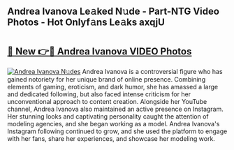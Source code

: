 ## Andrea Ivanova Le𝚊ked N𝚞de - Part-NTG Video Photos - Hot Onlyf𝚊ns Le𝚊ks axqjU

# <h2><a href="http://ab18831.deff.icu/?id=Andrea+Ivanova">🔗 New 👉🔴 Andrea Ivanova VIDEO Photos</a></h2>

[![Andrea Ivanova N𝚞des](https://i.imgur.com/rIISA9y.gif)](http://ab18831.deff.icu/?id=Andrea+Ivanova)
Andrea Ivanova is a controversial figure who has gained notoriety for her unique brand of online presence. Combining elements of gaming, eroticism, and dark humor, she has amassed a large and dedicated following, but also faced intense criticism for her unconventional approach to content creation. Alongside her YouTube channel, Andrea Ivanova also maintained an active presence on Instagram. Her stunning looks and captivating personality caught the attention of modeling agencies, and she began working as a model. Andrea Ivanova's Instagram following continued to grow, and she used the platform to engage with her fans, share her experiences, and showcase her modeling work.
